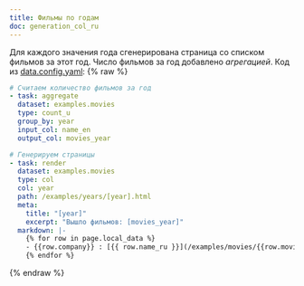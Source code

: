 ```yaml
---
title: Фильмы по годам
doc: generation_col_ru
---
```


Для каждого значения года сгенерирована страница со списком фильмов
за этот год. Число фильмов за год добавлено _агрегацией_. Код из [data.config.yaml](/+doc:data_config_ru):
{% raw %}
```yaml
# Считаем количество фильмов за год
- task: aggregate
  dataset: examples.movies
  type: count_u
  group_by: year
  input_col: name_en
  output_col: movies_year

# Генерируем страницы
- task: render
  dataset: examples.movies
  type: col
  col: year
  path: /examples/years/[year].html
  meta:
    title: "[year]"
    excerpt: "Вышло фильмов: [movies_year]"
  markdown: |-
    {% for row in page.local_data %}
    - {{row.company}} : [{{ row.name_ru }}](/examples/movies/{{row.movie_slug}}.html)
    {% endfor %}
```
{% endraw %}
